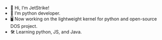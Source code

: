 - 👋 Hi, I’m JetStrike!
- 👀 I’m python developer.
- 🖥️ Now working on the lightweight kernel for python and open-source DOS project.
- 🛠️ Learning python, JS, and Java.
